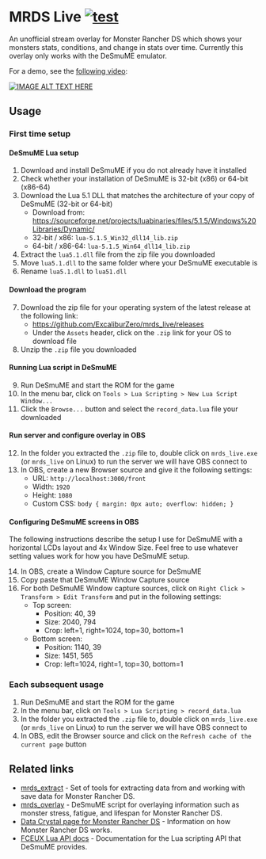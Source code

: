 # MRDS Live [![test](https://github.com/ExcaliburZero/mrds_live/actions/workflows/test.yml/badge.svg)](https://github.com/ExcaliburZero/mrds_live/actions/workflows/test.yml)
An unofficial stream overlay for Monster Rancher DS which shows your monsters stats, conditions, and change in stats over time. Currently this overlay only works with the DeSmuME emulator.

For a demo, see the [following video](https://www.youtube.com/watch?v=StDosnOBaT4):

[![IMAGE ALT TEXT HERE](https://img.youtube.com/vi/StDosnOBaT4/0.jpg)](https://www.youtube.com/watch?v=StDosnOBaT4)

## Usage
### First time setup
#### DeSmuME Lua setup
1. Download and install DeSmuME if you do not already have it installed
2. Check whether your installation of DeSmuME is 32-bit (x86) or 64-bit (x86-64)
3. Download the Lua 5.1 DLL that matches the architecture of your copy of DeSmuME (32-bit or 64-bit)
    * Download from: https://sourceforge.net/projects/luabinaries/files/5.1.5/Windows%20Libraries/Dynamic/
    * 32-bit / x86: `lua-5.1.5_Win32_dll14_lib.zip`
    * 64-bit / x86-64: `lua-5.1.5_Win64_dll14_lib.zip`
4. Extract the `lua5.1.dll` file from the zip file you downloaded
5. Move `lua5.1.dll` to the same folder where your DeSmuME executable is
6. Rename `lua5.1.dll` to `lua51.dll`

#### Download the program
7. Download the zip file for your operating system of the latest release at the following link:
    * https://github.com/ExcaliburZero/mrds_live/releases
    * Under the `Assets` header, click on the `.zip` link for your OS to download file
8. Unzip the `.zip` file you downloaded

#### Running Lua script in DeSmuME
9. Run DeSmuME and start the ROM for the game
10. In the menu bar, click on `Tools > Lua Scripting > New Lua Script Window...`
11. Click the `Browse...` button and select the `record_data.lua` file your downloaded

#### Run server and configure overlay in OBS
12. In the folder you extracted the `.zip` file to, double click on `mrds_live.exe` (or `mrds_live` on Linux) to run the server we will have OBS connect to
13. In OBS, create a new Browser source and give it the following settings:
    * URL: `http://localhost:3000/front`
    * Width: `1920`
    * Height: `1080`
    * Custom CSS: `body { margin: 0px auto; overflow: hidden; }`

#### Configuring DeSmuME screens in OBS
The following instructions describe the setup I use for DeSmuME with a horizontal LCDs layout and 4x Window Size. Feel free to use whatever setting values work for how you have DeSmuME setup.

14. In OBS, create a Window Capture source for DeSmuME
15. Copy paste that DeSmuME Window Capture source
16. For both DeSmuME Window capture sources, click on `Right Click > Transform > Edit Transform` and put in the following settings:
    * Top screen:
        * Position: 40, 39
        * Size: 2040, 794
        * Crop: left=1, right=1024, top=30, bottom=1
    * Bottom screen:
        * Position: 1140, 39
        * Size: 1451, 565
        * Crop: left=1024, right=1, top=30, bottom=1

### Each subsequent usage
1. Run DeSmuME and start the ROM for the game
2. In the menu bar, click on `Tools > Lua Scripting > record_data.lua`
3. In the folder you extracted the `.zip` file to, double click on `mrds_live.exe` (or `mrds_live` on Linux) to run the server we will have OBS connect to
4. In OBS, edit the Browser source and click on the `Refresh cache of the current page` button

## Related links
* [mrds_extract](https://github.com/ExcaliburZero/mrds_extract) - Set of tools for extracting data from and working with save data for Monster Rancher DS. 
* [mrds_overlay](https://github.com/ExcaliburZero/mrds_overlay) - DeSmuME script for overlaying information such as monster stress, fatigue, and lifespan for Monster Rancher DS. 
* [Data Crystal page for Monster Rancher DS](https://datacrystal.tcrf.net/wiki/Monster_Rancher_DS) - Information on how Monster Rancher DS works.
* [FCEUX Lua API docs](https://fceux.com/web/help/LuaScripting.html) - Documentation for the Lua scripting API that DeSmuME provides.
